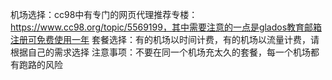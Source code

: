 机场选择：cc98中有专门的网页代理推荐专楼：https://www.cc98.org/topic/5569199，其中需要注意的一点是glados教育邮箱注册可免费使用一年
套餐选择：有的机场以时间计费，有的机场以流量计费，请根据自己的需求选择
注意事项：不要在同一个机场充太久的套餐，每一个机场都有跑路的风险
